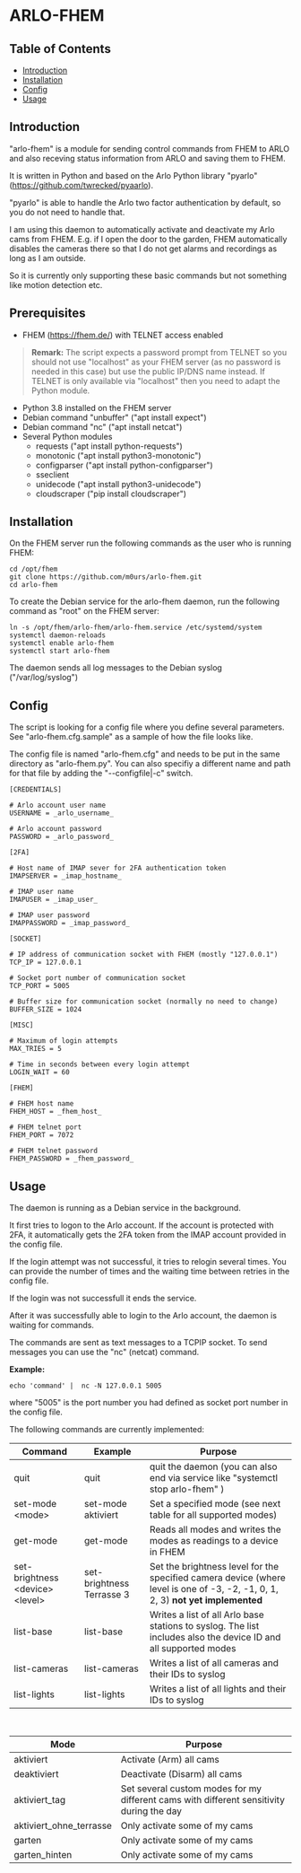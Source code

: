 # ARLO-FHEM

## Table of Contents
- [Introduction](#introduction)
- [Installation](#installation)
- [Config](#config)
- [Usage](#usage)

## Introduction

"arlo-fhem" is a module for sending control commands from FHEM to ARLO and also receving status information from ARLO and saving them to FHEM.

It is written in Python and based on the Arlo Python library "pyarlo" (https://github.com/twrecked/pyaarlo).

"pyarlo" is able to handle the Arlo two factor authentication by default, so you do not need to handle that.

I am using this daemon to automatically activate and deactivate my Arlo cams from FHEM. E.g. if I open the door to the garden, FHEM automatically disables the cameras there so that I do not get alarms and recordings as long as I am outside.

So it is currently only supporting these basic commands but not something like motion detection etc.

## Prerequisites

- FHEM (https://fhem.de/) with TELNET access enabled

 >**Remark:** The script expects a password prompt from TELNET so you should not use "localhost" as your FHEM server (as no password is needed in this case) but use the public IP/DNS name instead. If TELNET is only available via "localhost" then you need to adapt the Python module.

- Python 3.8 installed on the FHEM server
- Debian command "unbuffer" ("apt install expect")
- Debian command "nc" ("apt install netcat")
- Several Python modules
    - requests ("apt install python-requests")
    - monotonic ("apt install python3-monotonic")
    - configparser ("apt install python-configparser")
    - sseclient 
    - unidecode ("apt install python3-unidecode")
    - cloudscraper ("pip install cloudscraper")


## Installation

On the FHEM server run the following commands as the user who is running FHEM:

```
cd /opt/fhem
git clone https://github.com/m0urs/arlo-fhem.git
cd arlo-fhem
```

To create the Debian service for the arlo-fhem daemon, run the following command as "root" on the FHEM server:

```
ln -s /opt/fhem/arlo-fhem/arlo-fhem.service /etc/systemd/system 
systemctl daemon-reloads
systemctl enable arlo-fhem
systemctl start arlo-fhem
```
The daemon sends all log messages to the Debian syslog ("/var/log/syslog")

## Config

The script is looking for a config file where you define several parameters. See "arlo-fhem.cfg.sample" as a sample of how the file looks like.

The config file is named "arlo-fhem.cfg" and needs to be put in the same directory as "arlo-fhem.py". You can also specifiy a different name and path for that file by adding the "--configfile|-c" switch.

```
[CREDENTIALS]

# Arlo account user name
USERNAME = _arlo_username_

# Arlo account password
PASSWORD = _arlo_password_

[2FA]

# Host name of IMAP sever for 2FA authentication token
IMAPSERVER = _imap_hostname_

# IMAP user name
IMAPUSER = _imap_user_

# IMAP user password
IMAPPASSWORD = _imap_password_

[SOCKET]

# IP address of communication socket with FHEM (mostly "127.0.0.1")
TCP_IP = 127.0.0.1

# Socket port number of communication socket
TCP_PORT = 5005

# Buffer size for communication socket (normally no need to change)
BUFFER_SIZE = 1024

[MISC]

# Maximum of login attempts
MAX_TRIES = 5

# Time in seconds between every login attempt
LOGIN_WAIT = 60

[FHEM]

# FHEM host name
FHEM_HOST = _fhem_host_

# FHEM telnet port
FHEM_PORT = 7072

# FHEM telnet password
FHEM_PASSWORD = _fhem_password_

```

## Usage

The daemon is running as a Debian service in the background. 

It first tries to logon to the Arlo account. If the account is protected with 2FA, it automatically gets the 2FA token from the IMAP account provided in the config file.

If the login attempt was not successful, it tries to relogin several times. You can provide the number of times and the waiting time between retries in the config file.

If the login was not successfull it ends the service.

After it was successfully able to login to the Arlo account, the daemon is waiting for commands.

The commands are sent as text messages to a TCPIP socket. To send messages you can use the "nc" (netcat) command.

**Example:**

```
echo 'command' |  nc -N 127.0.0.1 5005
```

where "5005" is the port number you had defined as socket port number in the config file.

The following commands are currently implemented:

|Command            |Example    |Purpose
|---	            |---	    |---
|quit               |quit       |quit the daemon (you can also end via service like "systemctl stop arlo-fhem" )
|set-mode \<mode>	|set-mode aktiviert	|Set a specified mode (see next table for all supported modes)
|get-mode           |get-mode   |Reads all modes and writes the modes as readings to a device in FHEM
|set-brightness \<device> \<level>| set-brightness Terrasse 3|Set the brightness level for the specified camera device (where level is one of -3, -2, -1, 0, 1, 2, 3) **not yet implemented**
|list-base          |list-base  |Writes a list of all Arlo base stations to syslog. The list includes also the device ID and all supported modes
|list-cameras       |list-cameras   |Writes a list of all cameras and their IDs to syslog
|list-lights       |list-lights   |Writes a list of all lights and their IDs to syslog

<br>

Mode | Purpose
--- | ---
aktiviert | Activate (Arm) all cams
deaktiviert | Deactivate (Disarm) all cams
aktiviert_tag | Set several custom modes for my different cams with different sensitivity during the day
aktiviert_ohne_terrasse | Only activate some of my cams
garten | Only activate some of my cams
garten_hinten | Only activate some of my cams

